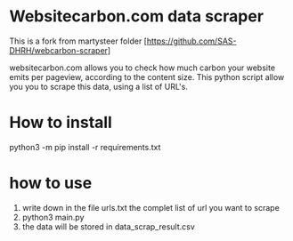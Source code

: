 # Websitecarbon.com data scraper
This is a fork from martysteer folder [https://github.com/SAS-DHRH/webcarbon-scraper]

websitecarbon.com allows you to check how much carbon your website emits per pageview, according to the content size. 
This python script allow you you to scrape this data, using a list of URL's. 

# How to install
python3 -m pip install -r requirements.txt

# how to use
1) write down in the file urls.txt the complet list of url you want to scrape
2) python3 main.py
3) the data will be stored in data_scrap_result.csv